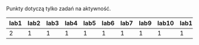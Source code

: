 Punkty dotyczą tylko zadań na aktywność.

| lab1 | lab2 | lab3 | lab4 | lab5 | lab6 | lab7 | lab9 | lab10 | lab11 | lab12 | lab13 |
|------|------|------|------|------|------|------|------|-------|-------|-------|-------|
|    2 |    1 |    1 |    1 |    1 |    1 |    1 |    1 |     1 |     1 |     0 |     1 |
